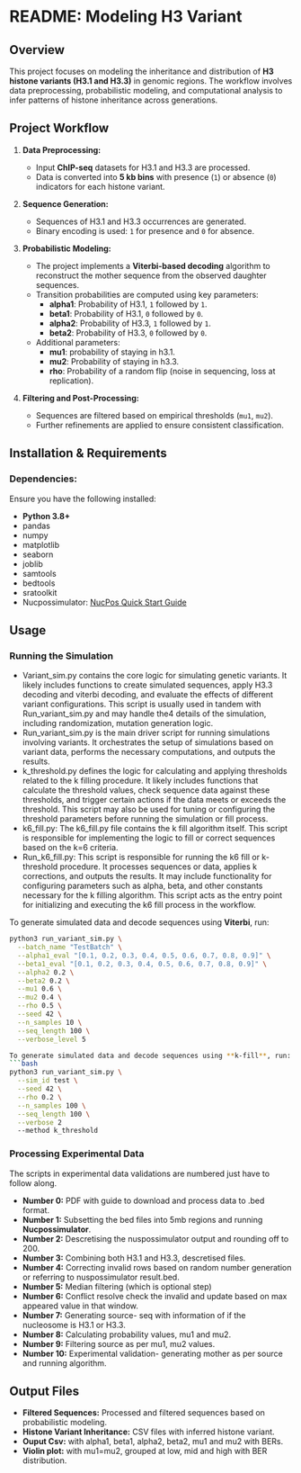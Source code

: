 # README: Modeling H3 Variant

## Overview
This project focuses on modeling the inheritance and distribution of **H3 histone variants (H3.1 and H3.3)** in genomic regions. The workflow involves data preprocessing, probabilistic modeling, and computational analysis to infer patterns of histone inheritance across generations.

## Project Workflow
1. **Data Preprocessing:**
   - Input **ChIP-seq** datasets for H3.1 and H3.3 are processed.
   - Data is converted into **5 kb bins** with presence (`1`) or absence (`0`) indicators for each histone variant.
   
2. **Sequence Generation:**
   - Sequences of H3.1 and H3.3 occurrences are generated.
   - Binary encoding is used: `1` for presence and `0` for absence.
   
3. **Probabilistic Modeling:**
   - The project implements a **Viterbi-based decoding** algorithm to reconstruct the mother sequence from the observed daughter sequences.
   - Transition probabilities are computed using key parameters:
     - **alpha1**: Probability of H3.1, `1` followed by `1`.
     - **beta1**: Probability of H3.1, `0` followed by `0`.
     - **alpha2**: Probability of H3.3, `1` followed by `1`.
     - **beta2**: Probability of H3.3, `0` followed by `0`.
   - Additional parameters:
     - **mu1**: probability of staying in h3.1.
     - **mu2**: Probability of staying in h3.3.
     - **rho**: Probability of a random flip (noise in sequencing, loss at replication).
   
4. **Filtering and Post-Processing:**
   - Sequences are filtered based on empirical thresholds (`mu1`, `mu2`).
   - Further refinements are applied to ensure consistent classification.
   
## Installation & Requirements
### Dependencies:
Ensure you have the following installed:
- **Python 3.8+**
- pandas
- numpy
- matplotlib
- seaborn
- joblib
- samtools
- bedtools
- sratoolkit
- Nucpossimulator: [NucPos Quick Start Guide](https://bioinformatics.hochschule-stralsund.de/nucpos/quick_start.html)
## Usage
### Running the Simulation

- Variant_sim.py contains the core logic for simulating genetic variants. It likely includes functions to create simulated sequences, apply H3.3 decoding and viterbi decoding, and evaluate the effects of different variant configurations. This script is usually used in tandem with Run_variant_sim.py and may handle the4 details of the simulation, including randomization, mutation generation logic.
- Run_variant_sim.py is the main driver script for running simulations involving variants. It orchestrates the setup of simulations based on variant data, performs the necessary computations, and outputs the results.
- k_threshold.py defines the logic for calculating and applying thresholds related to the k filling procedure. It likely includes functions that calculate the threshold values, check sequence data against these thresholds, and trigger certain actions if the data meets or exceeds the threshold. This script may also be used for tuning or configuring the threshold parameters before running the simulation or fill process.
- k6_fill.py: The k6_fill.py file contains the k fill algorithm itself. This script is responsible for implementing the logic to fill or correct sequences based on the k=6 criteria.
- Run_k6_fill.py: This script is responsible for running the k6 fill or k-threshold procedure. It processes sequences or data, applies k corrections, and outputs the results. It may include functionality for configuring parameters such as alpha, beta, and other constants necessary for the k filling algorithm. This script acts as the entry point for initializing and executing the k6 fill process in the workflow.

To generate simulated data and decode sequences using **Viterbi**, run:
```bash
python3 run_variant_sim.py \
  --batch_name "TestBatch" \
  --alpha1_eval "[0.1, 0.2, 0.3, 0.4, 0.5, 0.6, 0.7, 0.8, 0.9]" \
  --beta1_eval "[0.1, 0.2, 0.3, 0.4, 0.5, 0.6, 0.7, 0.8, 0.9]" \
  --alpha2 0.2 \
  --beta2 0.2 \
  --mu1 0.6 \
  --mu2 0.4 \
  --rho 0.5 \
  --seed 42 \
  --n_samples 10 \
  --seq_length 100 \
  --verbose_level 5

To generate simulated data and decode sequences using **k-fill**, run: dependeing on threshold or k=6 change the method name: "k6_fill" or "k_threshold"
```bash
python3 run_variant_sim.py \
  --sim_id test \
  --seed 42 \
  --rho 0.2 \
  --n_samples 100 \
  --seq_length 100 \
  --verbose 2 
  --method k_threshold
```

### Processing Experimental Data
The scripts in experimental data validations are numbered just have to follow along.
- **Number 0:** PDF with guide to download and process data to .bed format.
- **Number 1:** Subsetting the bed files into 5mb regions and running **Nucpossimulator**.
- **Number 2:** Descretising the nuspossimulator output and rounding off to 200.
- **Number 3:** Combining both H3.1 and H3.3, descretised files.
- **Number 4:** Correcting invalid rows based on random number generation or referring to nuspossimulator result.bed.
- **Number 5:** Median filtering (which is optional step)
- **Number 6:** Conflict resolve check the invalid and update based on max appeared value in that window.
- **Number 7:** Generating source- seq with information of if the nucleosome is H3.1 or H3.3.
- **Number 8:** Calculating probability values, mu1 and mu2.
- **Number 9:** Filtering source as per mu1, mu2 values.
- **Number 10:** Experimental validation- generating mother as per source and running algorithm.

## Output Files
- **Filtered Sequences:** Processed and filtered sequences based on probabilistic modeling.
- **Histone Variant Inheritance:** CSV files with inferred histone variant.
- **Ouput Csv:** with alpha1, beta1, alpha2, beta2, mu1 and mu2 with BERs.
- **Violin plot:** with mu1=mu2, grouped at low, mid and high with BER distribution.
